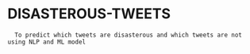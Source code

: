 # DISASTEROUS-TWEETS
      To predict which tweets are disasterous and which tweets are not using NLP and ML model
